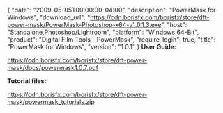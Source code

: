 {
  "date": "2009-05-05T00:00:00-04:00",
  "description": "PowerMask for Windows",
  "download_url": "https://cdn.borisfx.com/borisfx/store/dft-power-mask/PowerMask-Photoshop-x64-v1.0.1.3.exe",
  "host": "Standalone,Photoshop/Lightroom",
  "platform": "Windows 64-Bit",
  "product": "Digital Film Tools - PowerMask",
  "require_login": true,
  "title": "PowerMask for Windows",
  "version": "1.0.1"
}
**User Guide:**

https://cdn.borisfx.com/borisfx/store/dft-power-mask/docs/powermask1.0.7.pdf

**Tutorial files:**

https://cdn.borisfx.com/borisfx/store/dft-power-mask/powermask_tutorials.zip
